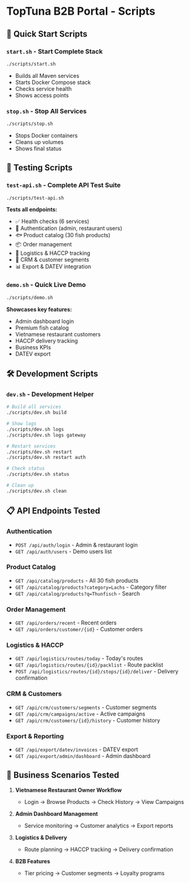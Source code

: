 # TopTuna B2B Portal - Scripts

## 🚀 Quick Start Scripts

### `start.sh` - Start Complete Stack
```bash
./scripts/start.sh
```
- Builds all Maven services
- Starts Docker Compose stack
- Checks service health
- Shows access points

### `stop.sh` - Stop All Services
```bash
./scripts/stop.sh
```
- Stops Docker containers
- Cleans up volumes
- Shows final status

## 🧪 Testing Scripts

### `test-api.sh` - Complete API Test Suite
```bash
./scripts/test-api.sh
```
**Tests all endpoints:**
- ✅ Health checks (6 services)
- 🔐 Authentication (admin, restaurant users)
- 🐟 Product catalog (30 fish products)
- 📦 Order management
- 🚚 Logistics & HACCP tracking
- 👥 CRM & customer segments
- 📊 Export & DATEV integration

### `demo.sh` - Quick Live Demo
```bash
./scripts/demo.sh
```
**Showcases key features:**
- Admin dashboard login
- Premium fish catalog
- Vietnamese restaurant customers
- HACCP delivery tracking
- Business KPIs
- DATEV export

## 🛠️ Development Scripts

### `dev.sh` - Development Helper
```bash
# Build all services
./scripts/dev.sh build

# Show logs
./scripts/dev.sh logs
./scripts/dev.sh logs gateway

# Restart services
./scripts/dev.sh restart
./scripts/dev.sh restart auth

# Check status
./scripts/dev.sh status

# Clean up
./scripts/dev.sh clean
```

## 📋 API Endpoints Tested

### Authentication
- `POST /api/auth/login` - Admin & restaurant login
- `GET /api/auth/users` - Demo users list

### Product Catalog
- `GET /api/catalog/products` - All 30 fish products
- `GET /api/catalog/products?category=Lachs` - Category filter
- `GET /api/catalog/products?q=Thunfisch` - Search

### Order Management
- `GET /api/orders/recent` - Recent orders
- `GET /api/orders/customer/{id}` - Customer orders

### Logistics & HACCP
- `GET /api/logistics/routes/today` - Today's routes
- `GET /api/logistics/routes/{id}/packlist` - Route packlist
- `POST /api/logistics/routes/{id}/stops/{id}/deliver` - Delivery confirmation

### CRM & Customers
- `GET /api/crm/customers/segments` - Customer segments
- `GET /api/crm/campaigns/active` - Active campaigns
- `GET /api/crm/customers/{id}/history` - Customer history

### Export & Reporting
- `GET /api/export/datev/invoices` - DATEV export
- `GET /api/export/admin/dashboard` - Admin dashboard

## 🎯 Business Scenarios Tested

1. **Vietnamese Restaurant Owner Workflow**
   - Login → Browse Products → Check History → View Campaigns

2. **Admin Dashboard Management**
   - Service monitoring → Customer analytics → Export reports

3. **Logistics & Delivery**
   - Route planning → HACCP tracking → Delivery confirmation

4. **B2B Features**
   - Tier pricing → Customer segments → Loyalty programs
